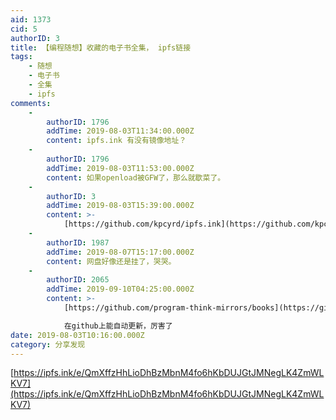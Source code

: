 ```yaml
---
aid: 1373
cid: 5
authorID: 3
title: 【编程随想】收藏的电子书全集， ipfs链接
tags:
    - 随想
    - 电子书
    - 全集
    - ipfs
comments:
    -
        authorID: 1796
        addTime: 2019-08-03T11:34:00.000Z
        content: ipfs.ink 有没有镜像地址？
    -
        authorID: 1796
        addTime: 2019-08-03T11:53:00.000Z
        content: 如果openload被GFW了，那么就歇菜了。
    -
        authorID: 3
        addTime: 2019-08-03T15:39:00.000Z
        content: >-
            [https://github.com/kpcyrd/ipfs.ink](https://github.com/kpcyrd/ipfs.ink)
    -
        authorID: 1987
        addTime: 2019-08-07T15:17:00.000Z
        content: 网盘好像还是挂了，哭哭。
    -
        authorID: 2065
        addTime: 2019-09-10T04:25:00.000Z
        content: >-
            [https://github.com/program-think-mirrors/books](https://github.com/program-think-mirrors/books)  

            在github上能自动更新，厉害了
date: 2019-08-03T10:16:00.000Z
category: 分享发现
---
```


[https://ipfs.ink/e/QmXffzHhLioDhBzMbnM4fo6hKbDUJGtJMNegLK4ZmWLKV7](https://ipfs.ink/e/QmXffzHhLioDhBzMbnM4fo6hKbDUJGtJMNegLK4ZmWLKV7)
